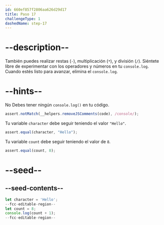 ```yaml
---
id: 660ef857f2806aa626d29d17
title: Paso 17
challengeType: 1
dashedName: step-17
---
```


# --description--

También puedes realizar restas (`-`), multiplicación (`*`), y división (`/`). Siéntete libre de experimentar con los operadores y números en tu `console.log`. Cuando estés listo para avanzar, elimina el `console.log`.

# --hints--

No Debes tener ningún `console.log()` en tu código.

```js
assert.notMatch(__helpers.removeJSComments(code), /console/);
```

Tu variable `character` debe seguir teniendo el valor `"Hello"`.

```js
assert.equal(character, "Hello");
```

Tu variable `count` debe seguir teniendo el valor de `8`.

```js
assert.equal(count, 8);
```

# --seed--

## --seed-contents--

```js
let character = 'Hello';
--fcc-editable-region--
let count = 8;
console.log(count + 1);
--fcc-editable-region--
```
